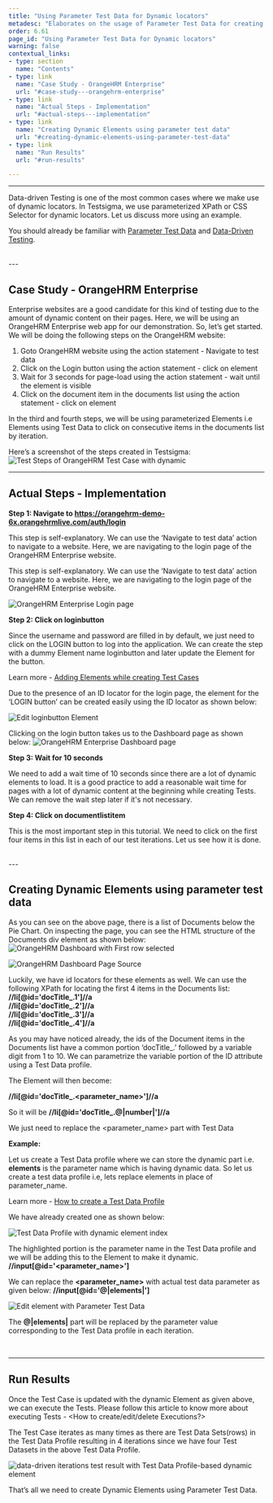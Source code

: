 ```yaml
---
title: "Using Parameter Test Data for Dynamic locators"
metadesc: "Elaborates on the usage of Parameter Test Data for creating dynamic locators for use in Data-driven Testing."
order: 6.61
page_id: "Using Parameter Test Data for Dynamic locators"
warning: false
contextual_links:
- type: section
  name: "Contents"
- type: link
  name: "Case Study - OrangeHRM Enterprise"
  url: "#case-study---orangehrm-enterprise"
- type: link
  name: "Actual Steps - Implementation"
  url: "#actual-steps---implementation"
- type: link
  name: "Creating Dynamic Elements using parameter test data"
  url: "#creating-dynamic-elements-using-parameter-test-data"
- type: link
  name: "Run Results"
  url: "#run-results"

---
```


---
Data-driven Testing is one of the most common cases where we make use of dynamic locators. In Testsigma, we use parameterized XPath or CSS Selector for dynamic locators. Let us discuss more using an example.

You should already be familiar with [Parameter Test Data](https://testsigma.com/docs/test-data/types/parameter/) and [Data-Driven Testing](https://testsigma.com/tutorials/test-cases/data-driven-testing/). 

<br>
---

## **Case Study - OrangeHRM Enterprise**
Enterprise websites are a good candidate for this kind of testing due to the amount of dynamic content on their pages. Here, we will be using an OrangeHRM Enterprise web app for our demonstration.
So, let’s get started. We will be doing the following steps on the OrangeHRM website:
1. Goto OrangeHRM website using the action statement - Navigate to test data
2. Click on the Login button using the action statement - click on element
3. Wait for 3 seconds for page-load using the action statement - wait until the element is visible
4. Click on the document item in the documents list using the action statement - click on element

In the third and fourth steps, we will be using parameterized Elements i.e Elements using Test Data to click on consecutive items in the documents list by iteration.

Here’s a screenshot of the steps created in Testsigma:
![Test Steps of OrangeHRM Test Case with dynamic](https://docs.testsigma.com/images/with-parameter-test-data/Elements-test-steps-dynamic-locators.png)

---

## **Actual Steps - Implementation**

**Step 1: Navigate to https://orangehrm-demo-6x.orangehrmlive.com/auth/login**

This step is self-explanatory. We can use the ‘Navigate to test data’ action to navigate to a website. Here, we are navigating to the login page of the OrangeHRM Enterprise website.

This step is self-explanatory. We can use the ‘Navigate to test data’ action to navigate to a website. Here, we are navigating to the login page of the OrangeHRM Enterprise website.

![OrangeHRM Enterprise Login page](https://docs.testsigma.com/images/with-parameter-test-data/orangehrm-enterprise-login-page.png)

**Step 2: Click on loginbutton**

Since the username and password are filled in by default, we just need to click on the LOGIN button to log into the application. We can create the step with a dummy Element name loginbutton and later update the Element for the button.

Learn more - [Adding Elements while creating Test Cases](https://testsigma.com/docs/test-cases/create-steps-nl/web-apps/create-a-new-element/)

Due to the presence of an ID locator for the login page, the element for the ‘LOGIN button’ can be created easily using the ID locator as shown below:

![Edit loginbutton Element](https://docs.testsigma.com/images/with-parameter-test-data/edit-element-loginbutton.png)

Clicking on the login button takes us to the Dashboard page as shown below:
![OrangeHRM Enterprise Dashboard page](https://docs.testsigma.com/images/with-parameter-test-data/orangehrm-enterprise-dashboard.png)

**Step 3: Wait for 10 seconds**

We need to add a wait time of 10 seconds since there are a lot of dynamic elements to load. It is a good practice to add a reasonable wait time for pages with a lot of dynamic content at the beginning while creating Tests. We can remove the wait step later if it's not necessary.

**Step 4: Click on documentlistitem**

This is the most important step in this tutorial. We need to click on the first four items in this list in each of our test iterations. Let us see how it is done.

<br>
---

## **Creating Dynamic Elements using parameter test data**
As you can see on the above page, there is a list of Documents below the Pie Chart. On inspecting the page, you can see the HTML structure of the Documents div element as shown below:
![OrangeHRM Dashboard with First row selected](https://docs.testsigma.com/images/with-parameter-test-data/orangehrm-enterprise-dashboard-first-row-selected.png)

![OrangeHRM Dashboard Page Source](https://docs.testsigma.com/images/with-parameter-test-data/orangehrm-enterprise-dashboard-page-source.png)

Luckily, we have id locators for these elements as well. We can use the following XPath for locating the first 4 items in the Documents list:
**//li[@id='docTitle_.1']//a**<br>
**//li[@id='docTitle_.2']//a**<br>
**//li[@id='docTitle_.3']//a**<br>
**//li[@id='docTitle_.4']//a**

As you may have noticed already, the ids of the Document items in the Documents list have a common portion ‘docTitle_.’ followed by a variable digit from 1 to 10. We can parametrize the variable portion of the ID attribute using a Test Data profile.

The Element will then become:

**//li[@id='docTitle_.<parameter_name>']//a**

So it will be **//li[@id='docTitle_.@|number|']//a**

We just need to replace the <parameter_name> part with Test Data

**Example:**

Let us create a Test Data profile where we can store the dynamic part i.e. **elements** is the parameter name which is having dynamic data. So let us create a test data profile i.e, lets replace elements in place of parameter_name.

Learn more - [How to create a Test Data Profile](https://testsigma.com/docs/test-data/create-data-profiles/)

We have already created one as shown below:

![Test Data Profile with dynamic element index](https://docs.testsigma.com/images/with-parameter-test-data/test-data-profile-dynamic-element-index.png)

The highlighted portion is the parameter name in the Test Data profile and we will be adding this to the Element to make it dynamic. 
**//input[@id='<parameter_name>']**

We can replace the **<parameter_name>** with actual test data parameter as given below:
**//input[@id='@|elements|']**

![Edit element with Parameter Test Data](https://docs.testsigma.com/images/with-parameter-test-data/edit-element-dynamic-locator-param-test-data.png)

The **@|elements|** part will be replaced by the parameter value corresponding to the Test Data profile in each iteration.

<br>

---

## **Run Results**
Once the Test Case is updated with the dynamic Element as given above, we can execute the Tests. Please follow this article to know more about executing Tests - <How to create/edit/delete Executions?>

The Test Case iterates as many times as there are Test Data Sets(rows) in the Test Data Profile resulting in 4 iterations since we have four Test Datasets in the above Test Data Profile.

![data-driven iterations test result with Test Data Profile-based dynamic element](https://docs.testsigma.com/images/with-parameter-test-data/orangehrm-test-case-data-driven-test-result-dynamic-element.png)


That’s all we need to create Dynamic Elements using Parameter Test Data.


